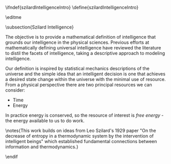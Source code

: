 \ifndef{szilardIntelligenceIntro}
\define{szilardIntelligenceIntro}

\editme

\subsection{Szilard Intelligence}

The objective is to provide a mathematical definition of intelligence that grounds our intelligence in the physical sciences. Previous efforts at mathematically defining universal intelligence have reviewed the literature to distil the facets of intelligence, taking a descriptive approach to modeling intelligence. 

Our definition is inspired by statistical mechanics descriptions of the universe and the simple idea that an intelligent decision is one that achieves a desired state change within the universe with the minimal use of resource. From a physical perspective there are two principal resources we can consider:

* Time 
* Energy

In practice energy is conserved, so the resource of interest is *free energy* - the energy available to us to do work.

\notes{This work builds on ideas from Leo Szilard's 1929 paper "On the decrease of entropy in a thermodynamic system by the intervention of intelligent beings" which established fundamental connections between information and thermodynamics.}

\endif 